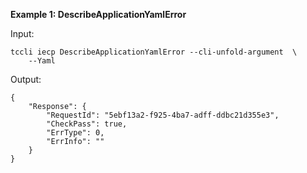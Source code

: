 **Example 1: DescribeApplicationYamlError**



Input: 

```
tccli iecp DescribeApplicationYamlError --cli-unfold-argument  \
    --Yaml 
```

Output: 
```
{
    "Response": {
        "RequestId": "5ebf13a2-f925-4ba7-adff-ddbc21d355e3",
        "CheckPass": true,
        "ErrType": 0,
        "ErrInfo": ""
    }
}
```

